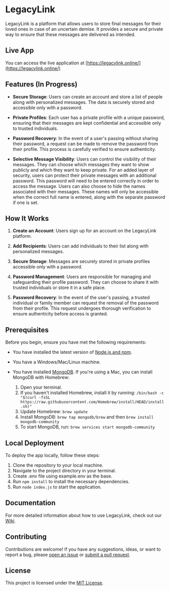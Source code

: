 # LegacyLink

LegacyLink is a platform that allows users to store final messages for their loved ones in case of an uncertain demise. It provides a secure and private way to ensure that these messages are delivered as intended.

## Live App

You can access the live application at [https://legacylink.online/](https://legacylink.online/)

## Features (In Progress)

- **Secure Storage**: Users can create an account and store a list of people along with personalized messages. The data is securely stored and accessible only with a password.
  
- **Private Profiles**: Each user has a private profile with a unique password, ensuring that their messages are kept confidential and accessible only to trusted individuals.

- **Password Recovery**: In the event of a user's passing without sharing their password, a request can be made to remove the password from their profile. This process is carefully verified to ensure authenticity.

- **Selective Message Visibility**: Users can control the visibility of their messages. They can choose which messages they want to show publicly and which they want to keep private. For an added layer of security, users can protect their private messages with an additional password. This password will need to be entered correctly in order to access the message. Users can also choose to hide the names associated with their messages. These names will only be accessible when the correct full name is entered, along with the separate password if one is set.

## How It Works

1. **Create an Account**: Users sign up for an account on the LegacyLink platform.
   
2. **Add Recipients**: Users can add individuals to their list along with personalized messages.
   
3. **Secure Storage**: Messages are securely stored in private profiles accessible only with a password.
   
4. **Password Management**: Users are responsible for managing and safeguarding their profile password. They can choose to share it with trusted individuals or store it in a safe place.

5. **Password Recovery**: In the event of the user's passing, a trusted individual or family member can request the removal of the password from their profile. This request undergoes thorough verification to ensure authenticity before access is granted.

## Prerequisites

Before you begin, ensure you have met the following requirements:

* You have installed the latest version of [Node.js and npm](https://nodejs.org/en/download/).
* You have a Windows/Mac/Linux machine.
* You have installed [MongoDB](https://www.mongodb.com/try/download/community). If you're using a Mac, you can install MongoDB with Homebrew:

    1. Open your terminal.
    2. If you haven't installed Homebrew, install it by running: `/bin/bash -c "$(curl -fsSL https://raw.githubusercontent.com/Homebrew/install/HEAD/install.sh)"`
    3. Update Homebrew: `brew update`
    4. Install MongoDB: `brew tap mongodb/brew` and then `brew install mongodb-community`
    5. To start MongoDB, run: `brew services start mongodb-community`

## Local Deployment

To deploy the app locally, follow these steps:

1. Clone the repository to your local machine.
2. Navigate to the project directory in your terminal.
3. Create .env file using example.env as the base.
4. Run `npm install` to install the necessary dependencies.
5. Run `node index.js` to start the application.

## Documentation

For more detailed information about how to use LegacyLink, check out our [Wiki](https://github.com/sharmalakshay/LegacyLink/wiki).

## Contributing

Contributions are welcome! If you have any suggestions, ideas, or want to report a bug, please [open an issue](https://github.com/sharmalakshay/LegacyLink/issues) or [submit a pull request](https://github.com/sharmalakshay/LegacyLink/pulls).

## License

This project is licensed under the [MIT License](LICENSE).
